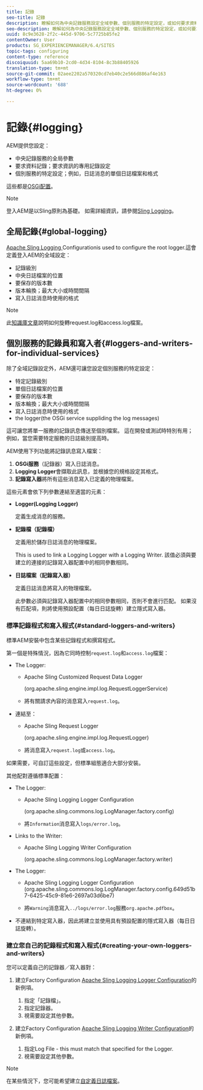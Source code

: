 ```yaml
---
title: 記錄
seo-title: 記錄
description: 瞭解如何為中央記錄服務設定全域參數、個別服務的特定設定，或如何要求資料記錄。
seo-description: 瞭解如何為中央記錄服務設定全域參數、個別服務的特定設定，或如何要求資料記錄。
uuid: 8c9e3628-2f2c-445d-9706-5c7725b85fe2
contentOwner: User
products: SG_EXPERIENCEMANAGER/6.4/SITES
topic-tags: configuring
content-type: reference
discoiquuid: 5aa69b10-2cd0-4d34-8104-8c3b88405926
translation-type: tm+mt
source-git-commit: 02aee2202a570320cd7eb40c2e566d886af4e163
workflow-type: tm+mt
source-wordcount: '688'
ht-degree: 0%

---
```



# 記錄{#logging}

AEM提供您設定：

* 中央記錄服務的全局參數
* 要求資料記錄；要求資訊的專用記錄設定
* 個別服務的特定設定；例如，日誌消息的單個日誌檔案和格式

這些都是[OSGi配置](/help/sites-deploying/configuring-osgi.md)。

>[!NOTE]
>
>登入AEM是以Sling原則為基礎。 如需詳細資訊，請參閱[Sling Logging](https://sling.apache.org/site/logging.html)。

## 全局記錄{#global-logging}

[Apache Sling Logging ](/help/sites-deploying/osgi-configuration-settings.md) Configurationis used to configure the root logger.這會定義登入AEM的全域設定：

* 記錄級別
* 中央日誌檔案的位置
* 要保存的版本數
* 版本輪換；最大大小或時間間隔
* 寫入日誌消息時使用的格式

>[!NOTE]
>
>此[知識庫文章](https://helpx.adobe.com/experience-manager/kb/HowToRotateRequestAndAccessLog.html)說明如何旋轉request.log和access.log檔案。

## 個別服務的記錄員和寫入者{#loggers-and-writers-for-individual-services}

除了全域記錄設定外，AEM還可讓您設定個別服務的特定設定：

* 特定記錄級別
* 單個日誌檔案的位置
* 要保存的版本數
* 版本輪換；最大大小或時間間隔
* 寫入日誌消息時使用的格式
* the logger(the OSGi service suppliding the log messages)

這可讓您將單一服務的記錄訊息傳送至個別檔案。 這在開發或測試時特別有用；例如，當您需要特定服務的日誌級別提高時。

AEM使用下列功能將記錄訊息寫入檔案：

1. **OSGi服務**（記錄器）寫入日誌消息。
1. **Logging Logger**&#x200B;會擷取此訊息，並根據您的規格設定其格式。
1. **記錄寫入器**&#x200B;將所有這些消息寫入已定義的物理檔案。

這些元素會依下列參數連結至適當的元素：

* **Logger(Logging Logger)**

   定義生成消息的服務。

* **記錄檔（記錄檔）**

   定義用於儲存日誌消息的物理檔案。

   This is used to link a Logging Logger with a Logging Writer. 該值必須與要建立的連接的記錄寫入器配置中的相同參數相同。

* **日誌檔案（記錄寫入器）**

   定義日誌消息將寫入的物理檔案。

   此參數必須與記錄寫入器配置中的相同參數相同，否則不會進行匹配。 如果沒有匹配項，則將使用預設配置（每日日誌旋轉）建立隱式寫入器。

### 標準記錄程式和寫入程式{#standard-loggers-and-writers}

標準AEM安裝中包含某些記錄程式和撰寫程式。

第一個是特殊情況，因為它同時控制`request.log`和`access.log`檔案：

* The Logger:

   * Apache Sling Customized Request Data Logger

      (org.apache.sling.engine.impl.log.RequestLoggerService)

   * 將有關請求內容的消息寫入`request.log`。

* 連結至：

   * Apache Sling Request Logger

      (org.apache.sling.engine.impl.log.RequestLogger)

   * 將消息寫入`request.log`或`access.log`。

如果需要，可自訂這些設定，但標準組態適合大部分安裝。

其他配對遵循標準配置：

* The Logger:

   * Apache Sling Logging Logger Configuration

      (org.apache.sling.commons.log.LogManager.factory.config)

   * 將`Information`消息寫入`logs/error.log`。

* Links to the Writer:

   * Apache Sling Logging Writer Configuration

      (org.apache.sling.commons.log.LogManager.factory.writer)

* The Logger:

   * Apache Sling Logging Logger Configuration
(org.apache.sling.commons.log.LogManager.factory.config.649d51b7-6425-45c9-81e6-2697a03d6be7)

   * 將`Warning`消息寫入`../logs/error.log`服務`org.apache.pdfbox`。

* 不連結到特定寫入器，因此將建立並使用具有預設配置的隱式寫入器（每日日誌旋轉）。

### 建立您自己的記錄程式和寫入程式{#creating-your-own-loggers-and-writers}

您可以定義自己的記錄器／寫入器對：

1. 建立Factory Configuration [Apache Sling Logging Logger Configuration](/help/sites-deploying/osgi-configuration-settings.md)的新例項。

   1. 指定「記錄檔」。
   1. 指定記錄器。
   1. 視需要設定其他參數。

1. 建立Factory Configuration [Apache Sling Logging Writer Configuration](/help/sites-deploying/osgi-configuration-settings.md)的新例項。

   1. 指定Log File - this must match that specified for the Logger.
   1. 視需要設定其他參數。

>[!NOTE]
>
>在某些情況下，您可能希望建立[自定義日誌檔案](/help/sites-deploying/monitoring-and-maintaining.md#create-a-custom-log-file)。

